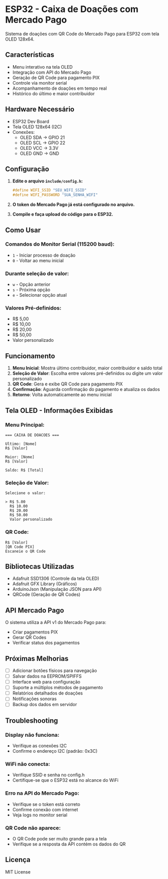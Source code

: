 # ESP32 - Caixa de Doações com Mercado Pago

Sistema de doações com QR Code do Mercado Pago para ESP32 com tela OLED 128x64.

## Características

- Menu interativo na tela OLED
- Integração com API do Mercado Pago
- Geração de QR Code para pagamento PIX
- Controle via monitor serial
- Acompanhamento de doações em tempo real
- Histórico do último e maior contribuidor

## Hardware Necessário

- ESP32 Dev Board
- Tela OLED 128x64 (I2C)
- Conexões:
  - OLED SDA → GPIO 21
  - OLED SCL → GPIO 22
  - OLED VCC → 3.3V
  - OLED GND → GND

## Configuração

1. **Edite o arquivo `include/config.h`:**
   ```cpp
   #define WIFI_SSID "SEU_WIFI_SSID"
   #define WIFI_PASSWORD "SUA_SENHA_WIFI"
   ```

2. **O token do Mercado Pago já está configurado no arquivo.**

3. **Compile e faça upload do código para o ESP32.**

## Como Usar

### Comandos do Monitor Serial (115200 baud):

- `1` - Iniciar processo de doação
- `0` - Voltar ao menu inicial

### Durante seleção de valor:

- `w` - Opção anterior
- `s` - Próxima opção  
- `e` - Selecionar opção atual

### Valores Pré-definidos:

- R$ 5,00
- R$ 10,00
- R$ 20,00
- R$ 50,00
- Valor personalizado

## Funcionamento

1. **Menu Inicial**: Mostra último contribuidor, maior contribuidor e saldo total
2. **Seleção de Valor**: Escolha entre valores pré-definidos ou digite um valor personalizado
3. **QR Code**: Gera e exibe QR Code para pagamento PIX
4. **Confirmação**: Aguarda confirmação do pagamento e atualiza os dados
5. **Retorno**: Volta automaticamente ao menu inicial

## Tela OLED - Informações Exibidas

### Menu Principal:
```
=== CAIXA DE DOACOES ===

Ultimo: [Nome]
R$ [Valor]

Maior: [Nome]  
R$ [Valor]

Saldo: R$ [Total]
```

### Seleção de Valor:
```
Selecione o valor:

> R$ 5.00
  R$ 10.00
  R$ 20.00
  R$ 50.00
  Valor personalizado
```

### QR Code:
```
R$ [Valor]
[QR Code PIX]
Escaneie o QR Code
```

## Bibliotecas Utilizadas

- Adafruit SSD1306 (Controle da tela OLED)
- Adafruit GFX Library (Gráficos)
- ArduinoJson (Manipulação JSON para API)
- QRCode (Geração de QR Codes)

## API Mercado Pago

O sistema utiliza a API v1 do Mercado Pago para:
- Criar pagamentos PIX
- Gerar QR Codes
- Verificar status dos pagamentos

## Próximas Melhorias

- [ ] Adicionar botões físicos para navegação
- [ ] Salvar dados na EEPROM/SPIFFS
- [ ] Interface web para configuração
- [ ] Suporte a múltiplos métodos de pagamento
- [ ] Relatórios detalhados de doações
- [ ] Notificações sonoras
- [ ] Backup dos dados em servidor

## Troubleshooting

### Display não funciona:
- Verifique as conexões I2C
- Confirme o endereço I2C (padrão: 0x3C)

### WiFi não conecta:
- Verifique SSID e senha no config.h
- Certifique-se que o ESP32 está no alcance do WiFi

### Erro na API do Mercado Pago:
- Verifique se o token está correto
- Confirme conexão com internet
- Veja logs no monitor serial

### QR Code não aparece:
- O QR Code pode ser muito grande para a tela
- Verifique se a resposta da API contém os dados do QR

## Licença

MIT License

